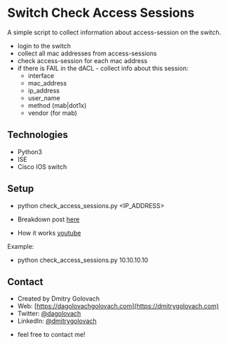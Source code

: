 # Switch Check Access Sessions
A simple script to collect information about access-session on the switch.
- login to the switch
- collect all mac addresses from access-sessions
- check access-session for each mac address
- if there is FAIL in the dACL - collect info about this session:
    - interface
    - mac_address
    - ip_address
    - user_name
    - method (mab|dot1x)
    - vendor (for mab)

## Technologies
* Python3
* ISE
* Cisco IOS switch

## Setup
* python check_access_sessions.py <IP_ADDRESS>

* Breakdown post [here](https://dmitrygolovach.com/python-and-ise-monitor-mode/)
* How it works [youtube](https://youtu.be/qrqU43QshUY)

Example:
* python check_access_sessions.py 10.10.10.10

## Contact
* Created by Dmitry Golovach
* Web: [https://dagolovachgolovach.com](https://dmitrygolovach.com) 
* Twitter: [@dagolovach](https://twitter.com/dagolovach)
* LinkedIn: [@dmitrygolovach](https://www.linkedin.com/in/dmitrygolovach/)

- feel free to contact me!